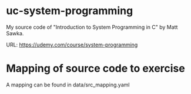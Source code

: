 # uc-system-programming

My source code of "Introduction to System Programming in C" by Matt Sawka.

URL: <https://udemy.com/course/system-programming>

# Mapping of source code to exercise

A mapping can be found in data/src\_mapping.yaml
